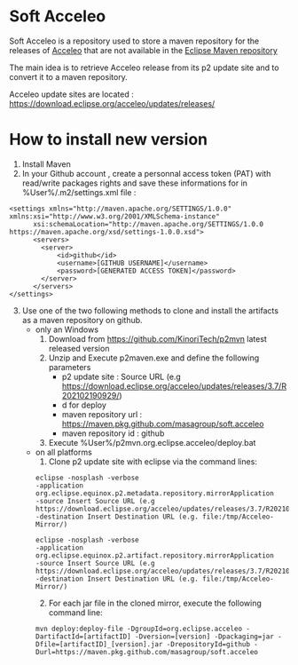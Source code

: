 # Soft Acceleo

Soft Acceleo is a repository used to store a maven repository for the releases of [Acceleo](https://www.eclipse.org/acceleo/) that are not available in the [Eclipse Maven repository](https://repo.eclipse.org)

The main idea is to retrieve Acceleo release from its p2 update site and to convert it to a maven repository.

Acceleo update sites are located : https://download.eclipse.org/acceleo/updates/releases/

# How to install new version

1. Install Maven
2. In your Github account , create a personnal access token (PAT) with read/write packages rights and save these informations for in %User%/.m2/settings.xml file :
```
<settings xmlns="http://maven.apache.org/SETTINGS/1.0.0" xmlns:xsi="http://www.w3.org/2001/XMLSchema-instance"
      xsi:schemaLocation="http://maven.apache.org/SETTINGS/1.0.0 https://maven.apache.org/xsd/settings-1.0.0.xsd">
      <servers>
		<server>
			<id>github</id>
			<username>[GITHUB USERNAME]</username>
			<password>[GENERATED ACCESS TOKEN]</password>      
		</server>
	  </servers>
</settings>
```
3. Use one of the two following methods to clone and install the artifacts as a maven repository on github.
   * only an Windows
        1. Download from https://github.com/KinoriTech/p2mvn latest released version
        2. Unzip and Execute p2maven.exe and define the following parameters
            - p2 update site : Source URL (e.g https://download.eclipse.org/acceleo/updates/releases/3.7/R202102190929/)
            - d for deploy
            - maven repository url : https://maven.pkg.github.com/masagroup/soft.acceleo
            - maven repository id : github
        3. Execute %User%/p2mvn.org.eclipse.acceleo/deploy.bat 
   * on all platforms
        1. Clone p2 update site with eclipse via the command lines:
        ```
        eclipse -nosplash -verbose
        -application org.eclipse.equinox.p2.metadata.repository.mirrorApplication
        -source Insert Source URL (e.g https://download.eclipse.org/acceleo/updates/releases/3.7/R202102190929/)
        -destination Insert Destination URL (e.g. file:/tmp/Acceleo-Mirror/)

        eclipse -nosplash -verbose
        -application org.eclipse.equinox.p2.artifact.repository.mirrorApplication
        -source Insert Source URL (e.g https://download.eclipse.org/acceleo/updates/releases/3.7/R202102190929/)
        -destination Insert Destination URL (e.g. file:/tmp/Acceleo-Mirror/)
        ```
        2. For each jar file in the cloned mirror, execute the following command line:
        ```
        mvn deploy:deploy-file -DgroupId=org.eclipse.acceleo -DartifactId=[artifactID] -Dversion=[version] -Dpackaging=jar -Dfile=[artifactID]_[version].jar -DrepositoryId=github -Durl=https://maven.pkg.github.com/masagroup/soft.acceleo
        ```